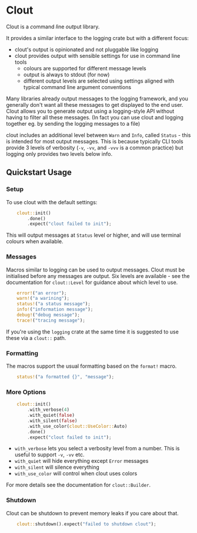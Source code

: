 # Clout

Clout is a *c*ommand *l*ine *out*put library.

It provides a similar interface to the logging crate but with a different focus:
* clout's output is opinionated and not pluggable like logging
* clout provides output with sensible settings for use in command line tools
   * colours are supported for different message levels
   * output is always to stdout (for now)
   * different output levels are selected using settings aligned with typical
     command line argument conventions

Many libraries already output messages to the logging framework, and you generally
don't want all these messages to get displayed to the end user. Clout allows you to
generate output using a logging-style API without having to filter all these messages.
(In fact you can use clout and logging together eg. by sending the logging messages to a file)

clout includes an additional level between `Warn` and `Info`, called `Status` - this is intended
for most output messages.
This is because typically CLI tools provide 3 levels of verbosity (`-v`, `-vv`, and `-vvv` is
a common practice) but logging only provides two levels below info.

## Quickstart Usage

### Setup
To use clout with the default settings:
```rust
    clout::init()
        .done()
        .expect("clout failed to init");
```
This will output messages at `Status` level or higher, and will
use terminal colours when available.

### Messages
Macros similar to logging can be used to output messages.
Clout must be initialised before any messages are output.
Six levels are available - see the documentation for `clout::Level` for
guidance about which level to use.
```rust
    error!("an error");
    warn!("a warining");
    status!("a status message");
    info!("information message");
    debug!("debug message");
    trace!("tracing message");
```
If you're using the `logging` crate at the same time it is suggested to use
these via a `clout::` path.

### Formatting
The macros support the usual formatting based on the `format!` macro.
```rust
    status!("a formatted {}", "message");
```

### More Options
```rust
    clout::init()
        .with_verbose(4)
        .with_quiet(false)
        .with_silent(false)
        .with_use_color(clout::UseColor::Auto)
        .done()
        .expect("clout failed to init");
``` 

* `with_verbose` lets you select a verbosity level from a number. This is useful
  to support `-v`, `-vv` etc.
* `with_quiet` will hide everything except `Error` messages
* `with_silent` will silence everything
* `with_use_color` will control when clout uses colors

For more details see the documentation for `clout::Builder`.

### Shutdown
Clout can be shutdown to prevent memory leaks if you care about that.
```rust
    clout::shutdown().expect("failed to shutdown clout");
```
